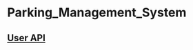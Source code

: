 # Parking_Management_System

## [User API](https://github.com/MS5682/Parking_Management_System/wiki/UserAPI)

